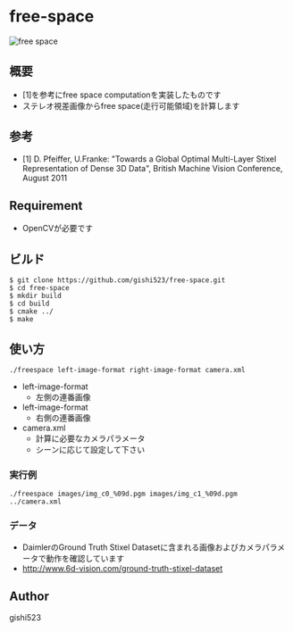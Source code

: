 free-space
====

![free space](https://dl.dropboxusercontent.com/u/36775496/freespace.png)

## 概要
- [1]を参考にfree space computationを実装したものです
- ステレオ視差画像からfree space(走行可能領域)を計算します

## 参考
- [1] D. Pfeiffer, U.Franke: "Towards a Global Optimal Multi-Layer Stixel Representation of Dense 3D Data", British Machine Vision Conference, August 2011

## Requirement
- OpenCVが必要です

## ビルド
```
$ git clone https://github.com/gishi523/free-space.git
$ cd free-space
$ mkdir build
$ cd build
$ cmake ../
$ make
```

## 使い方
```
./freespace left-image-format right-image-format camera.xml
```
- left-image-format
    - 左側の連番画像
- left-image-format
    - 右側の連番画像
- camera.xml
    - 計算に必要なカメラパラメータ
    - シーンに応じて設定して下さい

### 実行例
```
./freespace images/img_c0_%09d.pgm images/img_c1_%09d.pgm ../camera.xml
```

### データ
- DaimlerのGround Truth Stixel Datasetに含まれる画像およびカメラパラメータで動作を確認しています
- http://www.6d-vision.com/ground-truth-stixel-dataset

## Author
gishi523
